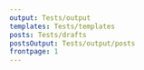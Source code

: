 ```yaml
---
output: Tests/output
templates: Tests/templates
posts: Tests/drafts
postsOutput: Tests/output/posts
frontpage: 1
---
```

